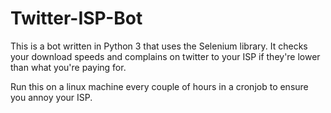 # Twitter-ISP-Bot
This is a bot written in Python 3 that uses the Selenium library. It checks your download speeds and complains on twitter to your ISP if they're lower than what you're paying for.

Run this on a linux machine every couple of hours in a cronjob to ensure you annoy your ISP.
